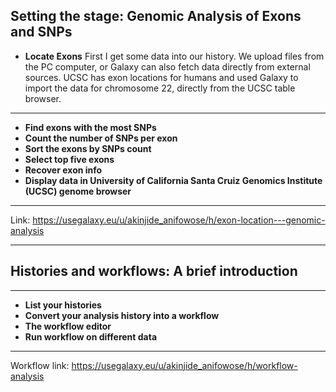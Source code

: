 **Setting the stage: Genomic Analysis of Exons and SNPs**
---
- **Locate Exons**
First I get some data into our history. We upload files from the PC computer, or Galaxy can also fetch data directly from external sources. UCSC has exon locations for humans and used Galaxy to import the data for chromosome 22, directly from the UCSC table browser.

---

- **Find exons with the most SNPs**
- **Count the number of SNPs per exon**
- **Sort the exons by SNPs count**
- **Select top five exons**
- **Recover exon info**
- **Display data in University of California Santa Cruiz Genomics Institute (UCSC) genome browser**
---
Link: https://usegalaxy.eu/u/akinjide_anifowose/h/exon-location---genomic-analysis

---

## **Histories and workflows: A brief introduction**
---
- **List your histories**
- **Convert your analysis history into a workflow**
- **The workflow editor**
- **Run workflow on different data**
---
Workflow link: https://usegalaxy.eu/u/akinjide_anifowose/h/workflow-analysis
